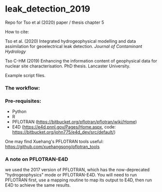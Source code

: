 # leak_detection_2019
Repo for Tso et al (2020) paper / thesis chapter 5

How to cite: 

Tso et al. (2020) Integrated hydrogeophysical modelling and data assimilation for geoelectrical leak detection. *Journal of Contaminant Hydrology*

Tso C-HM (2019) Enhancing the information content of geophysical data for nuclear site characterisation. PhD thesis. Lancaster University.



Example script files.

### The workflow:


### Pre-requisites:
- Python
- R
- PFLOTRAN (https://bitbucket.org/pflotran/pflotran/wiki/Home)
- E4D (https://e4d.pnnl.gov/Pages/Home.aspx, code: https://bitbucket.org/john775/e4d_dev/src/default/)

One may find Xuehang's PFLOTRAN tools useful: https://github.com/xuehangsong/pflotran_tools

### A note on PFLOTRAN-E4D
we used the 2017 version of PFLOTRAN, which has the now-deprecated "hydrogeophysics" mode or PFLOTRAN-E4D. You will need to run PFLOTRAN first, use a mapping routine to map its output to E4D, then run E4D to achieve the same results.
